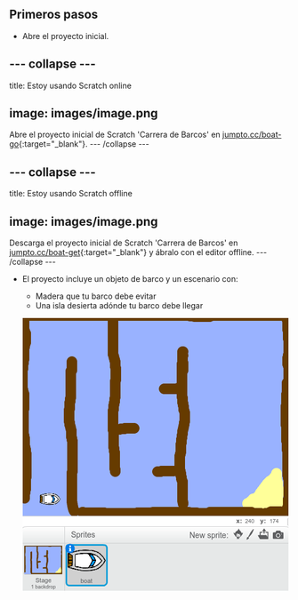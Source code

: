 ## Primeros pasos

+ Abre el proyecto inicial.

## \--- collapse \---

title: Estoy usando Scratch online

## image: images/image.png

Abre el proyecto inicial de Scratch 'Carrera de Barcos' en [jumpto.cc/boat-go](https://scratch.mit.edu/projects/63958014/#editor){:target="_blank"}. \--- /collapse \---

## \--- collapse \---

title: Estoy usando Scratch offline

## image: images/image.png

Descarga el proyecto inicial de Scratch 'Carrera de Barcos' en [jumpto.cc/boat-get](http:jumpto.cc/boat-get){:target="_blank"} y ábralo con el editor offline. \--- /collapse \---

+ El proyecto incluye un objeto de barco y un escenario con:
    
    + Madera que tu barco debe evitar
    + Una isla desierta adónde tu barco debe llegar
    
    ![captura de pantalla](images/boat-starter.png)